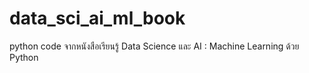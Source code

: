 # data_sci_ai_ml_book
python code จากหนังสือเรียนรู้ Data Science และ AI : Machine Learning ด้วย Python
